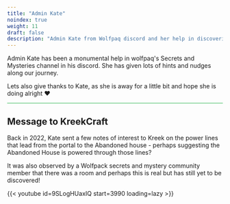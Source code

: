 ```yaml
---
title: "Admin Kate"
noindex: true
weight: 11
draft: false
description: "Admin Kate from Wolfpaq discord and her help in discovering Secrets and Mysteries in Brookhaven"
---
```


Admin Kate has been a monumental help in wolfpaq's Secrets and Mysteries channel in his discord. She has given lots of hints and nudges along our journey. 

Lets also give thanks to Kate, as she is away for a little bit and hope she is doing alright :heart:

<hr style="background-color: #28b44c" size=8>

## Message to KreekCraft


Back in 2022, Kate sent a few notes of interest to Kreek on the power lines that lead from the portal to the Abandoned house - perhaps suggesting the Abandoned House is powered through those lines? 

It was also observed by a Wolfpack secrets and mystery community member that there was a room and perhaps this is real but has still yet to be discovered!

{{< youtube id=9SLogHUaxIQ start=3990 loading=lazy >}}